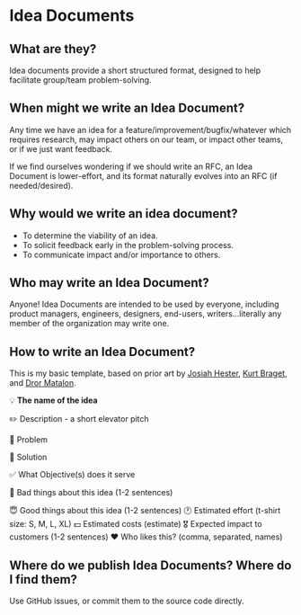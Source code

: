 # Idea Documents

## What are they?

Idea documents provide a short structured format, designed to help facilitate group/team problem-solving.

## When might we write an Idea Document?

Any time we have an idea for a feature/improvement/bugfix/whatever which requires research, may impact others on our team, or impact other teams, or if we just want feedback.

If we find ourselves wondering if we should write an RFC, an Idea Document is lower-effort, and its format naturally evolves into an RFC (if needed/desired).

## Why would we write an idea document?

- To determine the viability of an idea.
- To solicit feedback early in the problem-solving process.
- To communicate impact and/or importance to others.

## Who may write an Idea Document?

Anyone! Idea Documents are intended to be used by everyone, including product managers, engineers, designers, end-users, writers…literally any member of the organization may write one.

## How to write an Idea Document?

This is my basic template, based on prior art by [Josiah Hester](https://josiahhester.com/cpsc462_682/deliverable1_example1.pdf "https://josiahhester.com/cpsc462_682/deliverable1_example1.pdf"), [Kurt Braget](https://paper.dropbox.com/doc/The-Awesome-Idea-Template-JD0zJytnLIWqSkfoG0msf "https://paper.dropbox.com/doc/The-Awesome-Idea-Template-JD0zJytnLIWqSkfoG0msf"), and [Dror Matalon](https://github.com/drorva).

💡 **The name of the idea**

✏️ Description - a short elevator pitch

💩 Problem

🎉 Solution 

✅ What Objective(s) does it serve

👿 Bad things about this idea (1-2 sentences)

😇 Good things about this idea (1-2 sentences)
🕐 Estimated effort (t-shirt size: S, M, L, XL)
💵 Estimated costs (estimate)
🎖 Expected impact to customers (1-2 sentences)
❤️ Who likes this? (comma, separated, names)

## Where do we publish Idea Documents? Where do I find them?

Use GitHub issues, or commit them to the source code directly.
<!--stackedit_data:
eyJoaXN0b3J5IjpbLTExNDA3NDk3MzgsMTE5MDk4NDgyLC0xMD
ExNjg2MjQ1LC0xMTQyMTYzMDExLDI1NjE0NjU0NF19
-->